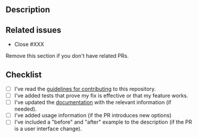 ## Description

## Related issues
- Close #XXX

Remove this section if you don't have related PRs.

## Checklist
- [ ] I've read the [guidelines for contributing](https://github.com/aquasecurity/starboard/blob/main/CONTRIBUTING.md) to this repository.
- [ ] I've added tests that prove my fix is effective or that my feature works.
- [ ] I've updated the [documentation](https://github.com/aquasecurity/starboard/tree/main/docs) with the relevant information (if needed).
- [ ] I've added usage information (if the PR introduces new options)
- [ ] I've included a "before" and "after" example to the description (if the PR is a user interface change).
